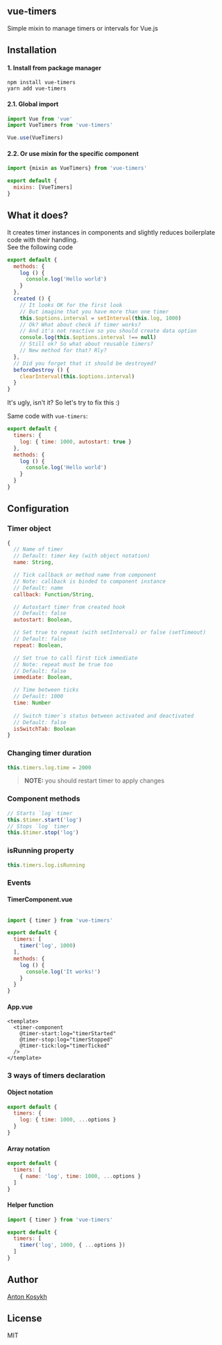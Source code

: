 ## vue-timers
Simple mixin to manage timers or intervals for Vue.js

## Installation

#### 1. Install from package manager
```
npm install vue-timers
yarn add vue-timers
```

#### 2.1. Global import
```javascript
import Vue from 'vue'
import VueTimers from 'vue-timers'

Vue.use(VueTimers)
```

#### 2.2. Or use mixin for the specific component
```javascript
import {mixin as VueTimers} from 'vue-timers'

export default {
  mixins: [VueTimers]
}
```

## What it does?
It creates timer instances in components and slightly reduces boilerplate code with their handling.  
See the following code
```javascript
export default {
  methods: {
    log () {
      console.log('Hello world')
    }
  },
  created () {
    // It looks OK for the first look
    // But imagine that you have more than one timer
    this.$options.interval = setInterval(this.log, 1000)
    // Ok? What about check if timer works?
    // And it's not reactive so you should create data option
    console.log(this.$options.interval !== null)  
    // Still ok? So what about reusable timers?
    // New method for that? Rly?  
  },
  // Did you forget that it should be destroyed?
  beforeDestroy () {
    clearInterval(this.$options.interval)
  }
}
```
It's ugly, isn't it? So let's try to fix this :)

Same code with `vue-timers`:
```javascript
export default {
  timers: {
    log: { time: 1000, autostart: true }
  },
  methods: {
    log () {
      console.log('Hello world')
    }
  }
}
```

## Configuration

### Timer object
```javascript
{
  // Name of timer
  // Default: timer key (with object notation)
  name: String,

  // Tick callback or method name from component
  // Note: callback is binded to component instance
  // Default: name
  callback: Function/String,

  // Autostart timer from created hook
  // Default: false
  autostart: Boolean,

  // Set true to repeat (with setInterval) or false (setTimeout)
  // Default: false
  repeat: Boolean,

  // Set true to call first tick immediate 
  // Note: repeat must be true too
  // Default: false
  immediate: Boolean,

  // Time between ticks
  // Default: 1000
  time: Number
  
  // Switch timer`s status between activated and deactivated
  // Default: false
  isSwitchTab: Boolean
}
```

### Changing timer duration
```javascript
this.timers.log.time = 2000
```
> **NOTE:** you should restart timer to apply changes

### Component methods
```javascript
// Starts `log` timer
this.$timer.start('log')
// Stops `log` timer
this.$timer.stop('log')
```

### isRunning property
```javascript
this.timers.log.isRunning
```

### Events

#### TimerComponent.vue
```javascript

import { timer } from 'vue-timers'

export default {
  timers: [
    timer('log', 1000)
  ],
  methods: {
    log () {
      console.log('It works!')
    }
  }
}
```

#### App.vue
```vue
<template>
  <timer-component
    @timer-start:log="timerStarted"
    @timer-stop:log="timerStopped"
    @timer-tick:log="timerTicked"
  />
</template>
```

### 3 ways of timers declaration

#### Object notation
```javascript
export default {
  timers: {
    log: { time: 1000, ...options }
  }
}
```

#### Array notation
```javascript
export default {
  timers: [
    { name: 'log', time: 1000, ...options }
  ]
}
```

#### Helper function
```javascript
import { timer } from 'vue-timers'

export default {
  timers: [
    timer('log', 1000, { ...options })
  ]
}
```

## Author
[Anton Kosykh](https://github.com/kelin2025)

## License
MIT
